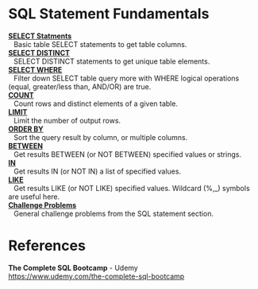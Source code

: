 # SQL Statement Fundamentals 

**[SELECT Statments](https://github.com/nkuhta/SQL-Bootcamp/blob/master/SELECT.sql)**  
&ensp; Basic table SELECT statements to get table columns.  
**[SELECT DISTINCT](https://github.com/nkuhta/SQL-Bootcamp/blob/master/SELECT_DISTINCT.sql)**  
&ensp; SELECT DISTINCT statements to get unique table elements.  
**[SELECT WHERE](https://github.com/nkuhta/SQL-Bootcamp/blob/master/SELECT_WHERE.sql)**  
&ensp; Filter down SELECT table query more with WHERE logical operations (equal, greater/less than, AND/OR) are true.  
**[COUNT](https://github.com/nkuhta/SQL-Bootcamp/blob/master/COUNT.sql)**  
&ensp; Count rows and distinct elements of a given table.  
**[LIMIT](https://github.com/nkuhta/SQL-Bootcamp/blob/master/LIMIT.sql)**  
&ensp;  Limit the number of output rows.  
**[ORDER BY](https://github.com/nkuhta/SQL-Bootcamp/blob/master/ORDER_BY.sql)**  
&ensp;  Sort the query result by column, or multiple columns.  
**[BETWEEN](https://github.com/nkuhta/SQL-Bootcamp/blob/master/BETWEEN.sql)**  
&ensp;  Get results BETWEEN (or NOT BETWEEN) specified values or strings.  
**[IN](https://github.com/nkuhta/SQL-Bootcamp/blob/master/IN.sql)**  
&ensp;  Get results IN (or NOT IN) a list of specified values.  
**[LIKE](https://github.com/nkuhta/SQL-Bootcamp/blob/master/LIKE.sql)**  
&ensp;  Get results LIKE (or NOT LIKE) specified values.  Wildcard (%,_) symbols are useful here.  
**[Challenge Problems](https://github.com/nkuhta/SQL-Bootcamp/blob/master/Challenge_01.sql)**  
&ensp;  General challenge problems from the SQL statement section. 


# References
**The Complete SQL Bootcamp** - Udemy  
https://www.udemy.com/the-complete-sql-bootcamp